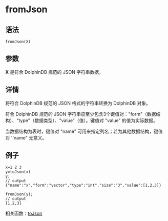 # fromJson

## 语法

`fromJson(X)`

## 参数

**X** 是符合 DolphinDB 规范的 JSON 字符串数据。

## 详情

将符合 DolphinDB 规范的 JSON 格式的字符串转换为 DolphinDB 对象。

符合 DolphinDB 规范的 JSON
字符串应至少包含3个键值对："form"（数据结构）、"type"（数据类型）、"value"（值）。键值对 "value" 的值为实际数据。

当数据结构为表时，键值对 "name" 可用来指定列名；若为其他数据结构，键值对 ''name" 无意义。

## 例子

```
x=1 2 3
y=toJson(x)
y;
// output
{"name":"x","form":"vector","type":"int","size":"3","value":[1,2,3]}

fromJson(y);
// output
[1,2,3]
```

相关函数：[toJson](../t/toJson.md)

